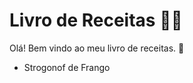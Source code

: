 # Livro de Receitas :man_cook:

Olá! Bem vindo ao meu livro de receitas. :handshake:

- Strogonof de Frango

  
